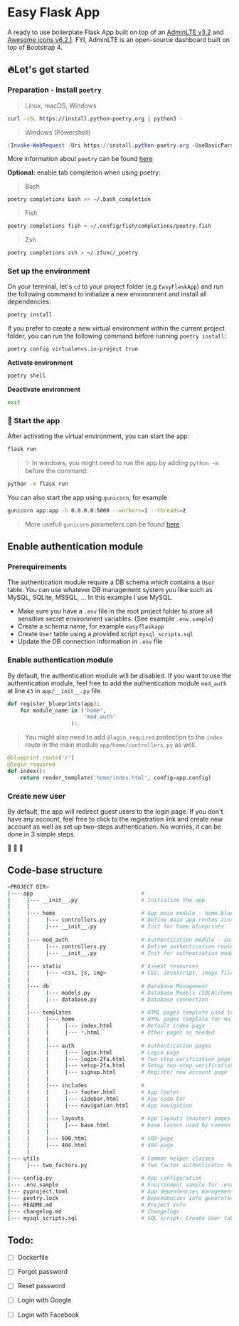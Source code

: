 # Easy Flask App
A ready to use boilerplate Flask App built on top of an [AdminLTE v3.2](https://adminlte.io/) and [Awesome icons v6.2.1](https://fontawesome.com/icons). 
FYI, AdminLTE is an open-source dashboard built on top of Bootstrap 4. 


## 🔥Let's get started

### Preparation - Install `poetry`
> Linux, macOS, Windows
```bash
curl -sSL https://install.python-poetry.org | python3 -
```

> Windows (Powershell)
```PowerShell 
(Invoke-WebRequest -Uri https://install.python-poetry.org -UseBasicParsing).Content | py -
```

More information about `poetry` can be found [here](https://python-poetry.org/docs/#installing-with-the-official-installer)


**Optional:** enable tab completion when using poetry:
> Bash
```bash
poetry completions bash >> ~/.bash_completion
```

> Fish
```bash 
poetry completions fish > ~/.config/fish/completions/poetry.fish
```

> Zsh
```bash
poetry completions zsh > ~/.zfunc/_poetry
```

### Set up the environment
On your terminal, let's `cd` to your project folder (e.g `EasyFlaskApp`) and run the following command to initialize a new environment and install all dependencies:
```bash
poetry install
```

If you prefer to create a new virtual environment within the current project folder, you can run the following command before running `poetry install`:
```bash
poetry config virtualenvs.in-project true
```

**Activate environment**
```bash
poetry shell
```

**Deactivate environment**
```bash 
exit
```

### 🚀 Start the app
After activating the virtual environment, you can start the app:
```bash
flask run
```

> ✨ In windows, you might need to run the app by adding `python -m` before the command: 
```bash 
python -m flask run
```

You can also start the app using `gunicorn`, for example
```bash 
gunicorn app:app -b 0.0.0.0:5000 --workers=1 --threads=2
```

> More usefull `gunicorn` parameters can be found [here](https://docs.gunicorn.org/en/latest/run.html) 


## Enable authentication module
### Prerequirements
The authentication module require a DB schema which contains a `User` table. You can use whatever DB management system you like such as MySQL, SQLite, MSSQL, ...
In this example I use MySQL.
- Make sure you have a `.env` file in the root project folder to store all sensitive secret environment variables. (See example `.env.sample`)
- Create a schema name, for example `easyflaskapp`
- Create `User` table using a provided script `mysql_scripts.sql`
- Update the DB connection information in `.env` file

### Enable authentication module
By default, the authentication module will be disabled. 
If you want to use the authentication module, feel free to add the authentication module `mod_auth` at line `43` in `app/__init__.py` file.

```python
def register_blueprints(app):
    for module_name in ('home',
                        'mod_auth'
                    ):
```

> You might also need to add `@login_required` protection to the `index` route in the main module `app/home/controllers.py` as well. 
```python 
@blueprint.route('/')
@login_required
def index():
    return render_template('home/index.html', config=app.config)
```


### Create new user
By default, the app will redirect guest users to the login page. If you don't have any account, feel free to click to the registration link and create new account as well as set up two-steps authentication. No worries, it can be done in 3 simple steps. 

🎉 🎉 🎉 

## Code-base structure
```bash
<PROJECT DIR>
|--- app                                  #
|     |--- __init__.py                    # Initialize the app
|     |
|     |--- home                           # App main module - home blueprints
|     |     |--- controllers.py           # Define main app routes (index)
|     |     |--- __init__.py              # Init for home blueprints
|     |
|     |--- mod_auth                       # Authentication module - auth blueprints
|     |     |--- controllers.py           # Define authentication routes
|     |     |--- __init__.py              # Init for authentiation module
|     |
|     |--- static                         # Assest resources
|     |     |--- <css, js, img>           # CSS, Javascript, image files
|     |
|     |--- db                             # Database Management
|     |     |--- models.py                # Database Models (SQLAlchemy)
|     |     |--- database.py              # Database connection
|     |
|     |--- templates                      # HTML pages template used to render pages
|     |     |--- home                     # HTML pages template for main module
|     |     |     |--- index.html         # Default index page
|     |     |     |--- *.html             # Other pages as needed
|     |     |
|     |     |--- auth                     # Authentication pages
|     |     |     |--- login.html         # Login page
|     |     |     |--- login-2fa.html     # Two step verification page
|     |     |     |--- setup-2fa.html     # Setup two step verification page
|     |     |     |--- signup.html        # Register new account page
|     |     |
|     |     |--- includes                 #
|     |     |     |--- footer.html        # App footer
|     |     |     |--- sidebar.html       # App side bar
|     |     |     |--- navigation.html    # App navigation 
|     |     |
|     |     |--- layouts                  # App layouts (master) pages
|     |     |     |--- base.html          # base layout used by common pages
|     |     |
|     |     |--- 500.html                 # 500-page
|     |     |--- 404.html                 # 404-page
|     |
|--- utils                                # Common helper classes
|     |--- two_factors.py                 # Two factor authenticator helper class
|
|--- config.py                            # App configuration
|--- .env.sample                          # Environment sample for .env file
|--- pyproject.toml                       # App dependencies management by Poetry
|--- poetry.lock                          # Dependencies info generated by Poetry
|--- README.md                            # Project info
|--- changelog.md                         # Changelogs
|--- mysql_scripts.sql                    # SQL script: Create User table for auth module
```


## Todo:
- [ ] Dockerfile
- [ ] Forgot password
- [ ] Reset password
- [ ] Login with Google
- [ ] Login with Facebook

